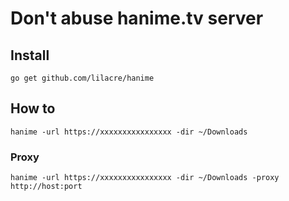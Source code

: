 # Don't abuse hanime.tv server

## Install
`go get github.com/lilacre/hanime`

## How to
`hanime -url https://xxxxxxxxxxxxxxxx -dir ~/Downloads`

### Proxy
`hanime -url https://xxxxxxxxxxxxxxxx -dir ~/Downloads -proxy http://host:port`